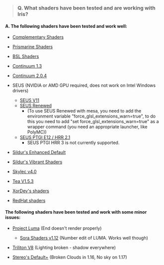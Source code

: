 > ### Q. What shaders have been tested and are working with Iris? 

#### A. The following shaders have been tested and work well:

* [Complementary Shaders](https://www.curseforge.com/minecraft/customization/complementary-shaders)

* [Prismarine Shaders](https://www.curseforge.com/minecraft/customization/prismarine-shader)

* [BSL Shaders](https://bitslablab.com/bslshaders/)

* [Continuum 1.3](https://continuum.graphics/downloads)

* [Continuum 2.0.4](https://continuum.graphics/downloads)

* SEUS (NVIDIA or AMD GPU required, does not work on Intel Windows drivers)
   * [SEUS V11](https://www.sonicether.com/seus/)
   * [SEUS Renewed](https://www.sonicether.com/seus/)
      * (To use SEUS Renewed with mesa, you need to add the environment variable "force_glsl_extensions_warn=true", to do this you need to add "set force_glsl_extensions_warn=true" as a wrapper command (you need an appropriate launcher, like PolyMC))
   * [SEUS PTGI E12 / HRR 2.1](https://www.sonicether.com/seus)
       * SEUS PTGI HRR 3 is not currently supported.

* [Sildur's Enhanced Default](https://sildurs-shaders.github.io/)

* [Sildur's Vibrant Shaders](https://sildurs-shaders.github.io/)

* [Skylec v4.0](https://www.curseforge.com/minecraft/customization/skylec-shader)

* [Tea V1.5.3](https://www.curseforge.com/minecraft/customization/beyondbelief-vanilla-reborn)

* [XorDev's shaders](https://github.com/XorDev/Minecraft-Shaderpacks)

* [RedHat shaders](https://www.curseforge.com/minecraft/customization/redhat-shader-v1-chocapic13-edit)

#### The following shaders have been tested and work with some minor issues:

* [Project Luma](https://www.curseforge.com/minecraft/customization/projectluma) (End doesn't render properly)
  * [Sora Shaders v1.12](https://www.curseforge.com/minecraft/customization/sora-shaders) (Number edit of LUMA. Works well though)

* [Triliton V8](https://www.curseforge.com/minecraft/customization/trilitons-shaders) (Lighting broken - shadow everywhere)

* [Stereo's Default+](https://www.curseforge.com/minecraft/customization/stereos-default-plus) (Broken Clouds in 1.16, No sky on 1.17)
